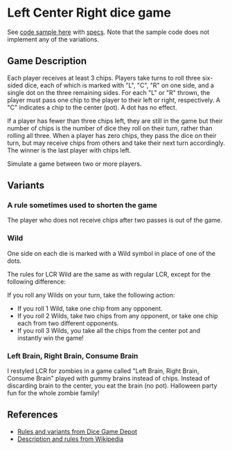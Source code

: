 # Left Center Right dice game

See [code sample here](left_center_right.rb) with [specs](spec/left_center_right_spec.rb).
Note that the sample code does not implement any of the variations.

## Game Description
Each player receives at least 3 chips. Players take turns to roll three
six-sided dice, each of which is marked with "L", "C", "R" on one side, and a
single dot on the three remaining sides. For each "L" or "R" thrown, the player
must pass one chip to the player to their left or right, respectively. A "C"
indicates a chip to the center (pot). A dot has no effect.

If a player has fewer than three chips left, they are still in the game but
their number of chips is the number of dice they roll on their turn, rather
than rolling all three. When a player has zero chips, they pass the dice on
their turn, but may receive chips from others and take their next turn
accordingly. The winner is the last player with chips left.

Simulate a game between two or more players.

## Variants
### A rule sometimes used to shorten the game
The player who does not receive chips after two passes is out of the game.

### Wild
One side on each die is marked with a Wild symbol in place of one of the dots.

The rules for LCR Wild are the same as with regular LCR, except for the
following difference:

If you roll any Wilds on your turn, take the following action:

* If you roll 1 Wild, take one chip from any opponent.
* If you roll 2 Wilds, take two chips from any opponent, or take one
  chip each from two different opponents.
* If you roll 3 Wilds, you take all the chips from the center pot and
  instantly win the game!

### Left Brain, Right Brain, Consume Brain
I restyled LCR for zombies in a game called "Left Brain, Right Brain, Consume
Brain" played with gummy brains instead of chips. Instead of discarding brain
to the center, you eat the brain (no pot). Halloween party fun for the whole
zombie family!

## References
* [Rules and variants from Dice Game Depot](https://www.dicegamedepot.com/lcr-dice-game-rules/)
* [Description and rules from Wikipedia](https://en.wikipedia.org/wiki/LCR_(dice_game))

